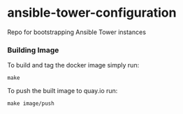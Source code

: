 # ansible-tower-configuration
Repo for bootstrapping Ansible Tower instances


### Building Image ###
To build and tag the docker image simply run:

```
make
```

To push the built image to quay.io run:

```
make image/push
```

